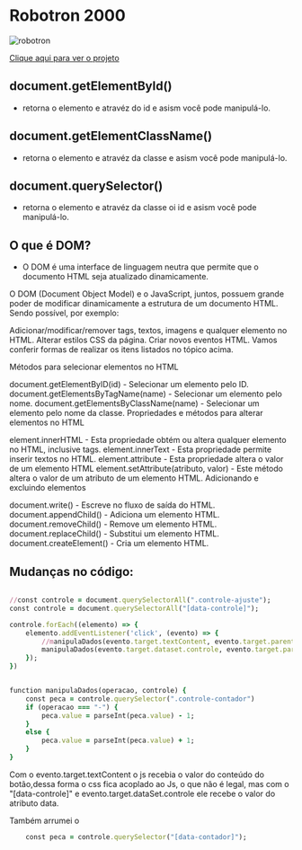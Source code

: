 # Robotron 2000

![robotron](https://user-images.githubusercontent.com/104650333/232256486-309d8070-e9d8-4c1f-87dc-50ce289c3458.png)

<a href="https://robotron-2000-662i-i76cugtw1-bruleonel.vercel.app/">Clique aqui para ver o projeto</a>

## document.getElementById()
- retorna o elemento e atravéz do id e asism você pode manipulá-lo.

## document.getElementClassName()
- retorna o elemento e atravéz da classe e asism você pode manipulá-lo.

## document.querySelector()
- retorna o elemento e atravéz da classe oi id e asism você pode manipulá-lo.

## O que é DOM?
- O DOM é uma interface de linguagem neutra que permite que o documento HTML seja atualizado dinamicamente.

O DOM (Document Object Model) e o JavaScript, juntos, possuem grande poder de modificar dinamicamente a estrutura de um documento HTML. Sendo possível, por exemplo:

Adicionar/modificar/remover tags, textos, imagens e qualquer elemento no HTML.
Alterar estilos CSS da página.
Criar novos eventos HTML.
Vamos conferir formas de realizar os itens listados no tópico acima.

Métodos para selecionar elementos no HTML

document.getElementByID(id) - Selecionar um elemento pelo ID.
document.getElementsByTagName(name) - Selecionar um elemento pelo nome.
document.getElementsByClassName(name) - Selecionar um elemento pelo nome da classe.
Propriedades e métodos para alterar elementos no HTML

element.innerHTML - Esta propriedade obtém ou altera qualquer elemento no HTML, inclusive tags.
element.innerText - Esta propriedade permite inserir textos no HTML.
element.attribute - Esta propriedade altera o valor de um elemento HTML
element.setAttribute(atributo, valor) - Este método altera o valor de um atributo de um elemento HTML.
Adicionando e excluindo elementos

document.write() - Escreve no fluxo de saída do HTML.
document.appendChild() - Adiciona um elemento HTML.
document.removeChild() - Remove um elemento HTML.
document.replaceChild() - Substitui um elemento HTML.
document.createElement() - Cria um elemento HTML.

## Mudanças no código:

```ruby

//const controle = document.querySelectorAll(".controle-ajuste");
const controle = document.querySelectorAll("[data-controle]");

controle.forEach((elemento) => {
    elemento.addEventListener('click', (evento) => { 
        //manipulaDados(evento.target.textContent, evento.target.parentNode);
        manipulaDados(evento.target.dataset.controle, evento.target.parentNode);
    });
})


function manipulaDados(operacao, controle) {
    const peca = controle.querySelector(".controle-contador")
    if (operacao === "-") {
        peca.value = parseInt(peca.value) - 1;
    }
    else {
        peca.value = parseInt(peca.value) + 1;
    }
}

```

Com o evento.target.textContent o js recebia o valor do conteúdo do botão,dessa forma o css fica acoplado ao Js, o que não é legal, mas com o "[data-controle]" e  evento.target.dataSet.controle ele recebe o valor do atributo data.

Também arrumei o 

````ruby
    const peca = controle.querySelector("[data-contador]");
````

